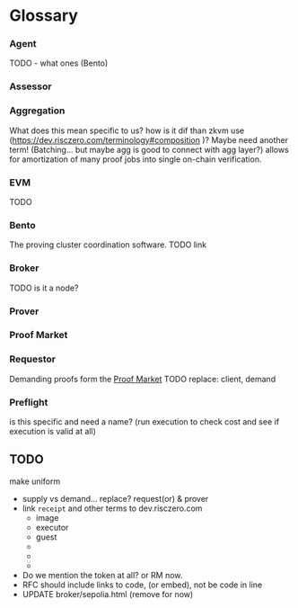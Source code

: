 # Glossary

### Agent

TODO - what ones (Bento)

### Assessor

### Aggregation

What does this mean specific to us? how is it dif than zkvm use (https://dev.risczero.com/terminology#composition )? Maybe need another term! (Batching... but maybe agg is good to connect with agg layer?)
allows for amortization of many proof jobs into single on-chain verification. 

### EVM

TODO

### Bento

The proving cluster coordination software. TODO link

### Broker

TODO is it a node?

### Prover

### Proof Market

### Requestor

Demanding proofs form the [Proof Market](#prover-market)
TODO replace: client, demand

### Preflight

is this specific and need a name? (run execution to check cost and see if execution is valid at all)

## TODO

make uniform

- supply vs demand... replace? request(or) & prover
- link `receipt` and other terms to dev.risczero.com
  - image
  - executor
  - guest
  - 
  - 
  - 
- Do we mention the token at all? or RM now.
- RFC should include links to code, (or embed), not be code in line
- UPDATE broker/sepolia.html (remove for now)